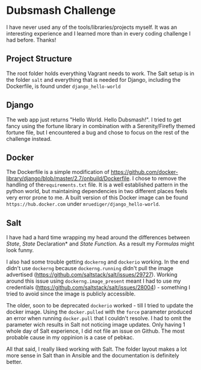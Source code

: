 Dubsmash Challenge
==================

I have never used any of the tools/libraries/projects myself. It was an interesting experience and I learned more than in every coding challenge I had before. Thanks!

## Project Structure

The root folder holds everything Vagrant needs to work. The Salt setup is in the folder ``salt`` and everything that is needed for Django, including the Dockerfile, is found under ``django_hello-world``

## Django

The web app just returns "Hello World. Hello Dubsmash!". I tried to get fancy using the fortune library in combination with a Serenity/Firefly themed fortune file, but I encountered a bug and chose to focus on the rest of the challenge instead.

## Docker

The Dockerfile is a simple modification of https://github.com/docker-library/django/blob/master/2.7/onbuild/Dockerfile. I chose to remove the handling of the``requirements.txt`` file. It is a well established pattern in the python world, but maintaining dependencies in two different places feels very error prone to me. A built version of this Docker image can be found ``https://hub.docker.com`` under ``mruediger/django_hello-world``.

## Salt 

I have had a hard time wrapping my head around the differences between *State*, *State*
Declaration* and *State Function*. As a result my *Formulas* might look funny. 

I also had some trouble getting ``dockerng`` and ``dockerio`` working. In the end didn't use ``dockerng`` because ``dockerng.running`` didn't pull the image advertised (https://github.com/saltstack/salt/issues/29727). Working around this issue using ``dockerng.image_present`` meant I had to use my credentials (https://github.com/saltstack/salt/issues/28004) - something I tried to avoid since the image is publicly accessible.

The older, soon to be deprecated ``dockerio`` worked - till I tried to update the docker image. Using the ``docker.pulled`` with the ``force`` parameter produced an error when running ``docker.pull`` that I couldn't resolve. I had to omit the parameter wich results in Salt not noticing image updates. Only having 1 whole day of Salt experience, I did not file an issue on Github. The most probable cause in my oppinion is a case of pebkac.

All that said, I really liked working with Salt. The folder layout makes a lot more sense in Salt than in Ansible and the documentation is definitely better.
